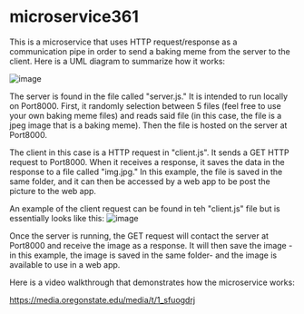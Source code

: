 # microservice361

This is a microservice that uses HTTP request/response as a communication pipe in order to send a baking meme from the server to the client.  Here is a UML diagram to summarize how it works: 

![image](https://user-images.githubusercontent.com/96030208/198849049-6f9fbcba-eee4-43f5-9adf-3168a8d0bcbb.png)

The server is found in the file called "server.js."  It is intended to run locally on Port8000.  First, it randomly selection between 5 files (feel free to use your own baking meme files) and reads said file (in this case, the file is a jpeg image that is a baking meme).  Then the file is hosted on the server at Port8000. 

The client in this case is a HTTP request in "client.js".  It sends a GET HTTP request to Port8000.  When it receives a response, it saves the data in the response to a file called "img.jpg."  In this example, the file is saved in the same folder, and it can then be accessed by a web app to be post the picture to the web app.  

An example of the client request can be found in teh "client.js" file but is essentially looks like this: 
![image](https://user-images.githubusercontent.com/96030208/198846834-4cdd9fad-aa80-4abc-9008-310cfb0b55e9.png)

Once the server is running, the GET request will contact the server at Port8000 and receive the image as a response.  It will then save the image - in this example, the image is saved in the same folder- and the image is available to use in a web app.    

Here is a video walkthrough that demonstrates how the microservice works: 

https://media.oregonstate.edu/media/t/1_sfuogdrj
